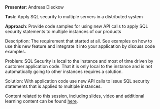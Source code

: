 **Presenter**: Andreas Dieckow

**Task**: Apply SQL security to multiple servers in a distributed system

**Approach**: Provide code samples for using new API calls to apply SQL security statements to multiple instances of our products
 

Description: The requirement that started at all. See examples on how to use this new feature and integrate it into your application by discuss code examples.

Problem: SQL Security is local to the instance and most of time driven by customer application code. That it is only local to the instance and is not automatically going to other instances requires a solution.

Solution: With application code use new API calls to issue SQL security statements that is applied to multiple instances.

Content related to this session, including slides, video and additional learning content can be found [here](https://beta.learning.intersystems.com/course/view.php?id=48).
